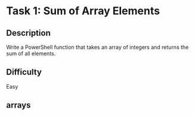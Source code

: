 # Task 1: Sum of Array Elements

## Description
Write a PowerShell function that takes an array of integers and returns the sum of all elements.

## Difficulty
Easy

## arrays